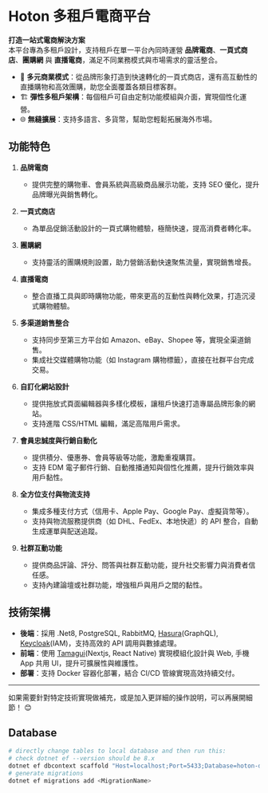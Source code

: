 # Hoton 多租戶電商平台

**打造一站式電商解決方案**  
本平台專為多租戶設計，支持租戶在單一平台內同時運營 **品牌電商**、**一頁式商店**、**團購網** 與 **直播電商**，滿足不同業務模式與市場需求的靈活整合。

- 🎯 **多元商業模式**：從品牌形象打造到快速轉化的一頁式商店，還有高互動性的直播購物和高效團購，助您全面覆蓋各類目標客群。
- 🏗️ **彈性多租戶架構**：每個租戶可自由定制功能模組與介面，實現個性化運營。
- 🌐 **無縫擴展**：支持多語言、多貨幣，幫助您輕鬆拓展海外市場。

## 功能特色

1. **品牌電商**

   - 提供完整的購物車、會員系統與高級商品展示功能，支持 SEO 優化，提升品牌曝光與銷售轉化。

2. **一頁式商店**

   - 為單品促銷活動設計的一頁式購物體驗，極簡快速，提高消費者轉化率。

3. **團購網**

   - 支持靈活的團購規則設置，助力營銷活動快速聚焦流量，實現銷售增長。

4. **直播電商**

   - 整合直播工具與即時購物功能，帶來更高的互動性與轉化效果，打造沉浸式購物體驗。

5. **多渠道銷售整合**

   - 支持同步至第三方平台如 Amazon、eBay、Shopee 等，實現全渠道銷售。
   - 集成社交媒體購物功能（如 Instagram 購物標籤），直接在社群平台完成交易。

6. **自訂化網站設計**

   - 提供拖放式頁面編輯器與多樣化模板，讓租戶快速打造專屬品牌形象的網站。
   - 支持進階 CSS/HTML 編輯，滿足高階用戶需求。

7. **會員忠誠度與行銷自動化**

   - 提供積分、優惠券、會員等級等功能，激勵重複購買。
   - 支持 EDM 電子郵件行銷、自動推播通知與個性化推薦，提升行銷效率與用戶黏性。

8. **全方位支付與物流支持**

   - 集成多種支付方式（信用卡、Apple Pay、Google Pay、虛擬貨幣等）。
   - 支持與物流服務提供商（如 DHL、FedEx、本地快遞）的 API 整合，自動生成運單與配送追蹤。

9. **社群互動功能**

   - 提供商品評論、評分、問答與社群互動功能，提升社交影響力與消費者信任感。
   - 支持內建論壇或社群功能，增強租戶與用戶之間的黏性。

<!-- 12. 虛擬與實體混合銷售
支持虛擬商品（如課程、服務、數位產品）與實體商品的銷售，擴展商業模式。
提供電子憑證生成與自動發送功能。 -->

## 技術架構

- **後端**：採用 .Net8, PostgreSQL, RabbitMQ, [Hasura](https://hasura.io/docs/3.0/index)(GraphQL), [Keycloak](https://hasura.io/docs/3.0/index)(IAM)，支持高效的 API 調用與數據處理。
- **前端**：使用 [Tamagui](https://tamagui.dev/)(Nextjs, React Native) 實現模組化設計與 Web, 手機 App 共用 UI，提升可擴展性與維護性。
- **部署**：支持 Docker 容器化部署，結合 CI/CD 管線實現高效持續交付。

---

如果需要針對特定技術實現做補充，或是加入更詳細的操作說明，可以再展開細節！ 😊

## Database

```sh
# directly change tables to local database and then run this:
# check dotnet ef --version should be 8.x
dotnet ef dbcontext scaffold "Host=localhost;Port=5433;Database=hoton-dev;Username=postgres;Password=postgres" Npgsql.EntityFrameworkCore.PostgreSQL --force -o Entities/generated --context DomainDbContext
# generate migrations
dotnet ef migrations add <MigrationName>
```
